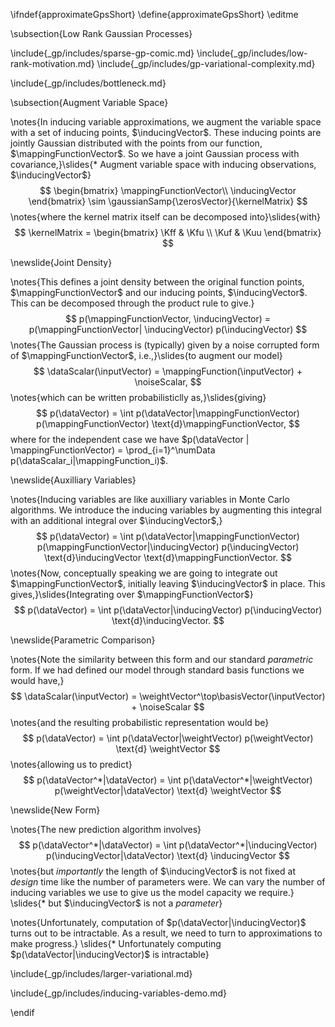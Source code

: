 \ifndef{approximateGpsShort}
\define{approximateGpsShort}
\editme

\subsection{Low Rank Gaussian Processes}

\include{_gp/includes/sparse-gp-comic.md}
\include{_gp/includes/low-rank-motivation.md}
\include{_gp/includes/gp-variational-complexity.md}
<!--include{_gp/includes/larger-factorize.md}-->
\include{_gp/includes/bottleneck.md}

\subsection{Augment Variable Space}

\notes{In inducing variable approximations, we augment the variable space with a set of inducing points, $\inducingVector$. These inducing points are jointly Gaussian distributed with the points from our function, $\mappingFunctionVector$. So we have a joint Gaussian process with covariance,}\slides{* Augment variable space with inducing observations, $\inducingVector$}
$$
\begin{bmatrix}
\mappingFunctionVector\\
\inducingVector
\end{bmatrix} \sim \gaussianSamp{\zerosVector}{\kernelMatrix}
$$
\notes{where the kernel matrix itself can be decomposed into}\slides{with}
$$
\kernelMatrix =
\begin{bmatrix}
\Kff & \Kfu \\
\Kuf & \Kuu
\end{bmatrix}
$$

\newslide{Joint Density}

\notes{This defines a joint density between the original function points, $\mappingFunctionVector$ and our inducing points, $\inducingVector$. This can be decomposed through the product rule to give.}
$$
p(\mappingFunctionVector, \inducingVector) = p(\mappingFunctionVector| \inducingVector) p(\inducingVector)
$$
\notes{The Gaussian process is (typically) given by a noise corrupted form of $\mappingFunctionVector$, i.e.,}\slides{to augment our model}
$$
\dataScalar(\inputVector) = \mappingFunction(\inputVector) + \noiseScalar,
$$
\notes{which can be written probabilisticlly as,}\slides{giving}
$$
p(\dataVector) = \int p(\dataVector|\mappingFunctionVector) p(\mappingFunctionVector) \text{d}\mappingFunctionVector,
$$
where for the independent case we have $p(\dataVector | \mappingFunctionVector) = \prod_{i=1}^\numData p(\dataScalar_i|\mappingFunction_i)$.

\newslide{Auxilliary Variables}

\notes{Inducing variables are like auxilliary variables in Monte Carlo algorithms. We introduce the inducing variables by augmenting this integral with an additional integral over $\inducingVector$,}
$$
p(\dataVector) = \int p(\dataVector|\mappingFunctionVector) p(\mappingFunctionVector|\inducingVector)  p(\inducingVector)  \text{d}\inducingVector \text{d}\mappingFunctionVector.
$$
\notes{Now, conceptually speaking we are going to integrate out $\mappingFunctionVector$, initially leaving $\inducingVector$ in place. This gives,}\slides{Integrating over $\mappingFunctionVector$}
$$
p(\dataVector) = \int p(\dataVector|\inducingVector)   p(\inducingVector)  \text{d}\inducingVector.
$$

\newslide{Parametric Comparison}

\notes{Note the similarity between this form and our standard *parametric* form. If we had defined our model through standard basis functions we would have,}
$$
\dataScalar(\inputVector) = \weightVector^\top\basisVector(\inputVector) + \noiseScalar
$$
\notes{and the resulting probabilistic representation would be}
$$
p(\dataVector) = \int p(\dataVector|\weightVector) p(\weightVector) \text{d} \weightVector
$$
\notes{allowing us to predict}
$$
p(\dataVector^*|\dataVector) = \int p(\dataVector^*|\weightVector) p(\weightVector|\dataVector) \text{d} \weightVector
$$

\newslide{New Form}

\notes{The new prediction algorithm involves}
$$
p(\dataVector^*|\dataVector) = \int p(\dataVector^*|\inducingVector) p(\inducingVector|\dataVector) \text{d} \inducingVector
$$
\notes{but *importantly* the length of $\inducingVector$ is not fixed at *design* time like the number of parameters were. We can vary the number of inducing variables we use to give us the model capacity we require.}
\slides{* but $\inducingVector$ is not a *parameter*}

\notes{Unfortunately, computation of $p(\dataVector|\inducingVector)$ turns out to be intractable. As a result, we need to turn to approximations to make progress.}
\slides{* Unfortunately computing $p(\dataVector|\inducingVector)$ is intractable}

\include{_gp/includes/larger-variational.md}
<!--include{_gp/includes/larger-graph-intro.md}-->
\include{_gp/includes/inducing-variables-demo.md}

\endif
